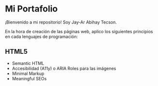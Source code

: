 # Mi Portafolio
¡Bienvenido a mi repositorio! Soy Jay-Ar Abihay Tecson. 

En la hora de creación de las páginas web, aplico los siguientes principios en cada lenguajes de programación: 
## HTML5
<ul>
  <li>Semantic HTML</li>
  <li>Accesibilidad (A11y) o ARIA Roles para las imágenes</li>
  <li>Minimal Markup</li>
  <li>Meaningful SEOs</li>
</ul>
